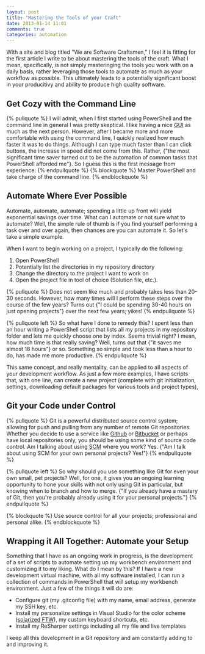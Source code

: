 ```yaml
---
layout: post
title: "Mastering the Tools of your Craft"
date: 2013-01-14 11:01
comments: true
categories: automation
---
```

With a site and blog titled "We are Software Craftsmen," I feel it is fitting for the first article I write to be about mastering the tools of the craft. What I mean, specifically, is not simply masteringing the tools you work with on a daily basis, rather leveraging those tools to automate as much as your workflow as possible. This ultimately leads to a potentially significant boost in your producitivy and ability to produce high quality software.

Get Cozy with the Command Line
--------------------------------------------
{% pullquote %}
I will admit, when I first started using PowerShell and the command line in general I was pretty skeptical. I like having a nice <abbr title="Graphic User Interface">GUI</abbr> as much as the next person. However, after I became more and more comfortable with using the command line, I quickly realized how much faster it was to do things. Although I can type much faster than I can click buttons, the increase in speed did not come from this. Rather, {"the most significant time saver turned out to be the automation of common tasks that PowerShell afforded me"}. So I guess this is the first message from experience:
{% endpullquote %}
{% blockquote %}
Master PowerShell and take charge of the command line.
{% endblockquote %}

Automate Where Ever Possible
----------------------------
Automate, automate, automate; spending a little up front will yield exponential savings over time. What can I automate or not sure what to automate? Well, the simple rule of thumb is if you find yourself performing a task over and over again, then chances are you can automate it. So let's take a simple example.

When I want to begin working on a project, I typically do the following:

1. Open PowerShell
2. Potentially list the directories in my repository directory
3. Change the directory to the project I want to work on
4. Open the project file in tool of choice (Solution file, etc.).

{% pullquote %}
Does not seem like much and probably takes less than 20-30 seconds. However, how many times will I perform these steps over the course of the few years? Turns out {"I could be spending 30-40 hours on just opening projects"} over the next few years; yikes!
{% endpullquote %}

{% pullquote left %}
So what have I done to remedy this? I spent less than an hour writing a PowerShell script that lists all my projects in my repository folder and lets me quickly choose one by index. Seems trivial right? I mean, how much time is that really saving? Well, turns out that {"it saves me almost 18 hours"} or so. Something so simple and took less than a hour to do, has made me more productive.
{% endpullquote %}

This same concept, and really mentality, can be applied to all aspects of your development workflow. As just a few more examples, I have scripts that, with one line, can create a new project (complete with git initialization, settings, downloading default packages for various tools and project types), 




Git your Code under Control
---------------------------
{% pullquote %}
Git is a powerful distributed source control system; allowing for push and pulling from any number of remote Git repositories. Whether you decide to use a service like [Github](https://github.com/) or [Bitbucket](https://bitbucket.org/) or perhaps have local repositories only, you should be using some kind of source code control. Am I talking about using <abbr title="Source control management">SCM</abbr> where you work? Yes. {"Am I talk about using SCM for your own personal projects? Yes!"}
{% endpullquote %}

{% pullquote left %}
So why should you use something like Git for even your own small, pet projects? Well, for one, it gives you an ongoing learning opportunity to hone your skills with not only using Git in particular, but knowing when to branch and how to merge. {"If you already have a mastery of Git, then you're probably already using it for your personal projects."}
{% endpullquote %}

{% blockquote %}
Use source control for all your projects; professional and personal alike.
{% endblockquote %}

Wrapping it All Together: Automate your Setup
---------------------------------------------
Something that I have as an ongoing work in progress, is the development of a set of scripts to automate setting up my workbench environment and customizing it to my liking. What do I mean by this? If I have a new development virtual machine, with all my software installed, I can run a collection of commands in PowerShell that will setup my workbench environment. Just a few of the things it will do are:

* Configure git (my .gitconfig file) with my name, email address, generate my SSH key, etc.
* Install my personalize settings in Visual Studio for the color scheme ([solarized](http://ethanschoonover.com/solarized) <abbr title="For the win">FTW</abbr>), my custom keyboard shortcuts, etc.
* Install my ReSharper settings including all my file and live templates

I keep all this development in a Git repository and am constantly adding to and improving it.